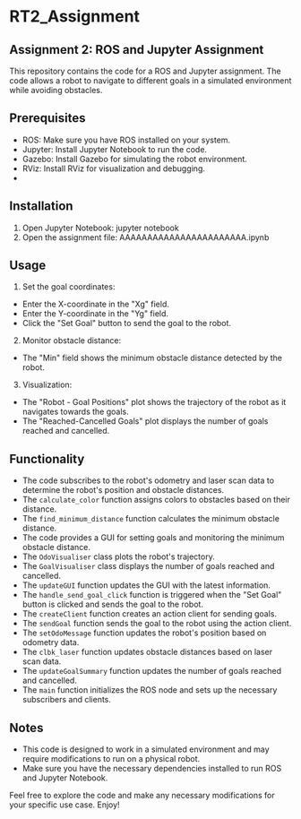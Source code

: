 # RT2_Assignment

## Assignment 2: ROS and Jupyter Assignment

This repository contains the code for a ROS and Jupyter assignment. The code allows a robot to navigate to different goals in a simulated environment while avoiding obstacles.

## Prerequisites
- ROS: Make sure you have ROS installed on your system.
- Jupyter: Install Jupyter Notebook to run the code.
- Gazebo: Install Gazebo for simulating the robot environment.
- RViz: Install RViz for visualization and debugging.
- 
## Installation

1. Open Jupyter Notebook:
jupyter notebook
2. Open the assignment file:
AAAAAAAAAAAAAAAAAAAAAAA.ipynb


## Usage

1. Set the goal coordinates:
- Enter the X-coordinate in the "Xg" field.
- Enter the Y-coordinate in the "Yg" field.
- Click the "Set Goal" button to send the goal to the robot.

2. Monitor obstacle distance:
- The "Min" field shows the minimum obstacle distance detected by the robot.

3. Visualization:
- The "Robot - Goal Positions" plot shows the trajectory of the robot as it navigates towards the goals.
- The "Reached-Cancelled Goals" plot displays the number of goals reached and cancelled.

## Functionality
- The code subscribes to the robot's odometry and laser scan data to determine the robot's position and obstacle distances.
- The `calculate_color` function assigns colors to obstacles based on their distance.
- The `find_minimum_distance` function calculates the minimum obstacle distance.
- The code provides a GUI for setting goals and monitoring the minimum obstacle distance.
- The `OdoVisualiser` class plots the robot's trajectory.
- The `GoalVisualiser` class displays the number of goals reached and cancelled.
- The `updateGUI` function updates the GUI with the latest information.
- The `handle_send_goal_click` function is triggered when the "Set Goal" button is clicked and sends the goal to the robot.
- The `createClient` function creates an action client for sending goals.
- The `sendGoal` function sends the goal to the robot using the action client.
- The `setOdoMessage` function updates the robot's position based on odometry data.
- The `clbk_laser` function updates obstacle distances based on laser scan data.
- The `updateGoalSummary` function updates the number of goals reached and cancelled.
- The `main` function initializes the ROS node and sets up the necessary subscribers and clients.

## Notes
- This code is designed to work in a simulated environment and may require modifications to run on a physical robot.
- Make sure you have the necessary dependencies installed to run ROS and Jupyter Notebook.

Feel free to explore the code and make any necessary modifications for your specific use case. Enjoy!



